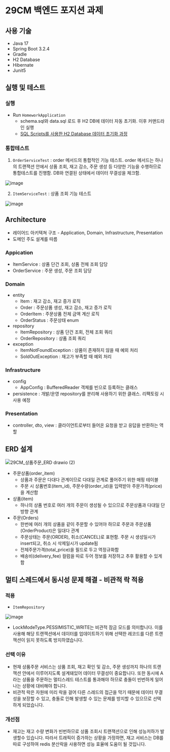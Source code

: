 # 29CM 백엔드 포지션 과제

## 사용 기술
- Java 17
- Spring Boot 3.2.4
- Gradle
- H2 Database
- Hibernate
- Junit5

## 실행 및 테스트
### 실행
* Run `HomeworkApplication`
  * schema.sql와 data.sql 로드 후 H2 DB에 데이터 자동 초기화. 이후 커맨드라인 실행
  * [SQL Scripts를 사용한 H2 Database 데이터 초기화 과정](https://bokyoung89.github.io/spring/0410/)

### 통합테스트
1. `OrderServiceTest` : order 메서드의 통합적인 기능 테스트. order 메서드는 하나의 트랜잭션 안에서 상품 조회, 재고 감소, 주문 생성 등 
다양한 기능을 수행하므로 통합테스트를 진행함. DB와 연결된 상태에서 데이터 무결성을 체크함.

![image](https://github.com/bokyoung89/Pharmacy-Recommendation-Version-Management/assets/58727604/e17d9708-b7ec-4512-8717-fbe2c0dd6c97)

2. `ItemServiceTest` : 상품 조회 기능 테스트

![image](https://github.com/bokyoung89/Pharmacy-Recommendation-Version-Management/assets/58727604/1a6aa8f8-2885-472e-8b53-00184da000a8)

## Architecture
* 레이어드 아키텍쳐 구조 - Application, Domain, Infrastructure, Presentation
* 도메인 주도 설계를 따름

### Appication
* ItemService : 상품 단건 조회, 상품 전체 조회 담당
* OrderService : 주문 생성, 주문 조회 담당

### Domain
* entity
  * Item : 재고 감소, 재고 증가 로직
  * Order : 주문상품 생성, 재고 감소, 재고 증가 로직
  * OrderItem : 주문상품 전체 금액 계산 로직
  * OrderStatus : 주문상태 enum
* repository
  * ItemRepository : 상품 단건 조회, 전체 조회 쿼리
  * OrderRepository : 상품 조회 쿼리
* exception 
  * ItemNotFoundException : 상품이 존재하지 않을 때 예외 처리
  * SoldOutException : 재고가 부족할 때 예외 처리

### Infrastructure
* config
  * AppConfig : BufferedReader 객체를 빈으로 등록하는 클래스
* persistence : 개발/운영 repository를 분리해 사용하기 위한 클래스. 리팩토링 시 사용 예정

### Presentation
* controller, dto, view : 클라이언트로부터 들어온 요청을 받고 응답을 반환하는 역할

## ERD 설계
![29CM_상품주문_ERD drawio (2)](https://github.com/bokyoung89/Pharmacy-Recommendation-Version-Management/assets/58727604/334e5b08-42f6-4690-b9c1-8f43b23729d5)
* 주문상품(order_item)
  * 상품과 주문은 다대다 관계이므로 다대일 관계로 풀어주기 위한 매핑 테이블
  * 주문 시 상품번호(item_id), 주문수량(order_id)을 입력받아 주문가격(price)을 계산함
* 상품(item)
  * 하나의 상품 번호로 여러 개의 주문이 생성될 수 있으므로 주문상품과 다대일 단방향 관계
* 주문(Orders)
  * 한번에 여러 개의 상품을 같이 주문할 수 있어야 하므로 주문과 주문상품(OrderProduct)은 일대다 관계
  * 주문상태는 주문(ORDER), 취소(CANCEL)로 표현함. 주문 시 생성일시가 insert되고, 취소 시 삭제일시가 update됨
  * 전체주문가격(total_price)을 필드로 두고 역정규화함
  * 배송비(delivery_fee) 컬럼을 따로 두어 정보를 저장하고 추후 활용할 수 있게 함

## 멀티 스레드에서 동시성 문제 해결 - 비관적 락 적용
### 적용
* `ItemRepository`

![image](https://github.com/bokyoung89/Pharmacy-Recommendation-Version-Management/assets/58727604/7f041efe-fadf-49af-bb43-020bacbd7237)

* LockModeType.PESSIMISTIC_WRITE는 비관적 잠금 모드를 의미합니다. 이를 사용해 해당 트랜잭션에서 데이터를 업데이트하기 위해 선택한 레코드를 다른 트랜잭션이 읽지 못하도록 방지하였습니다.

### 선택 이유
* 현재 상품주문 서비스는 상품 조회, 재고 확인 및 감소, 주문 생성까지 하나의 트랜잭션 안에서 이루어지도록 설계돼있어 데이터 무결성이 중요합니다.
또한 동시에 A라는 상품을 주문하는 멀티스레드 테스트를 통과해야 하므로 충돌이 빈번하게 일어나는 상황에 대비해야 합니다.
* 비관적 락은 자원에 미리 락을 걸어 다른 스레드의 접근을 막기 때문에 데이터 무결성을 보장할 수 있고, 충돌로 인해 발생할 수 있는 문제를 방지할 수 있으므로 선택하게 되었습니다.

### 개선점
* 재고는 재고 수량 변화가 빈번하므로 상품 조회시 트랜잭션으로 인해 성능저하가 발생할수 있습니다. 
따라서 트래픽이 증가하는 상황을 가정하면, 재고 서비스는 DB를 따로 구성하여 redis 분산락을 사용하면 성능 효율에 도움이 될 것입니다.